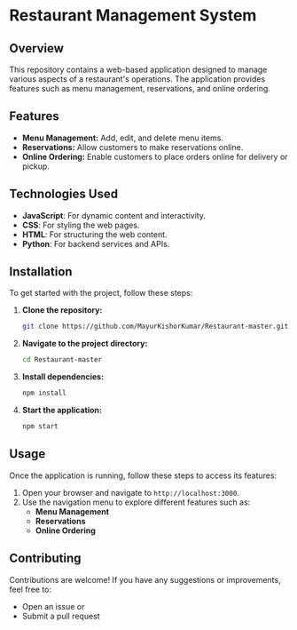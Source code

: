 # Restaurant Management System

## Overview
This repository contains a web-based application designed to manage various aspects of a restaurant's operations. The application provides features such as menu management, reservations, and online ordering.

## Features
- **Menu Management:** Add, edit, and delete menu items.
- **Reservations:** Allow customers to make reservations online.
- **Online Ordering:** Enable customers to place orders online for delivery or pickup.

## Technologies Used
- **JavaScript**: For dynamic content and interactivity.
- **CSS**: For styling the web pages.
- **HTML**: For structuring the web content.
- **Python**: For backend services and APIs.

## Installation
To get started with the project, follow these steps:

1. **Clone the repository:**
   ```bash
   git clone https://github.com/MayurKishorKumar/Restaurant-master.git
   ```

2. **Navigate to the project directory:**
   ```bash
   cd Restaurant-master
   ```

3. **Install dependencies:**
   ```bash
   npm install
   ```

4. **Start the application:**
   ```bash
   npm start
   ```

## Usage
Once the application is running, follow these steps to access its features:

1. Open your browser and navigate to `http://localhost:3000`.
2. Use the navigation menu to explore different features such as:
   - **Menu Management**
   - **Reservations**
   - **Online Ordering**

## Contributing
Contributions are welcome! If you have any suggestions or improvements, feel free to:

- Open an issue or
- Submit a pull request
